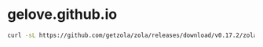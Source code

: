 # gelove.github.io

```sh
curl -sL https://github.com/getzola/zola/releases/download/v0.17.2/zola-v0.17.2-x86_64-unknown-linux-gnu.tar.gz | tar xz -C /usr/local/bin
```
